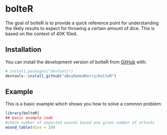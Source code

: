 
# bolteR

<!-- badges: start -->
<!-- badges: end -->

The goal of bolteR is to provide a quick reference point for understanding
the likely results to expect for throwing a certain amount of dice.
This is based on the context of 40K 10ed.

## Installation

You can install the development version of bolteR from [GitHub](https://github.com/) with:

``` r
# install.packages("devtools")
devtools::install_github("aBoyNamedKerry/bolteR")
```

## Example

This is a basic example which shows you how to solve a common problem:

``` r
library(bolteR)
## basic example code
#check number of expected wounds based ona given number of attacks
wound_table(dice = 20)

```

